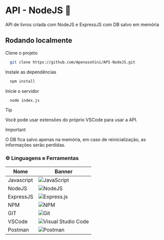 # API - NodeJS 📗

API de livros criada com NodeJS e ExpressJS com DB salvo em memória
## Rodando localmente

Clone o projeto

```bash
  git clone https://github.com/ApenasoVini/API-NodeJS.git
```

Instale as dependências

```bash
  npm install
```

Inicie o servidor

```bash
  node index.js
```
> [!TIP]
> Você pode usar extensões do próprio VSCode para usar a API.

> [!IMPORTANT]
> O DB fica salvo apenas na memória, em caso de reinicialização, as informações serão perdidas.
  
### ⚙️ Linguagens e Ferramentas
  
| Nome       | Banner                                                                                                            | 
| ---------- | ----------------------------------------------------------------------------------------------------------------- |
| Javascript | ![JavaScript](https://img.shields.io/badge/javascript-%23323330.svg?style=for-the-badge&logo=javascript&logoColor=%23F7DF1E) |
| NodeJS     | ![NodeJS](https://img.shields.io/badge/node.js-6DA55F?style=for-the-badge&logo=node.js&logoColor=white)           | 
| ExpressJS     | ![Express.js](https://img.shields.io/badge/express.js-%23404d59.svg?style=for-the-badge&logo=express&logoColor=%2361DAFB)           | 
| NPM        | ![NPM](https://img.shields.io/badge/NPM-%23CB3837.svg?style=for-the-badge&logo=npm&logoColor=white)               | 
| GIT        | ![Git](https://img.shields.io/badge/git-%23F05033.svg?style=for-the-badge&logo=git&logoColor=white)              | 
| VSCode     | ![Visual Studio Code](https://img.shields.io/badge/Visual%20Studio%20Code-0078d7.svg?style=for-the-badge&logo=visual-studio-code&logoColor=white) |
| Postman     | ![Postman](https://img.shields.io/badge/Postman-FF6C37?style=for-the-badge&logo=postman&logoColor=white) |
